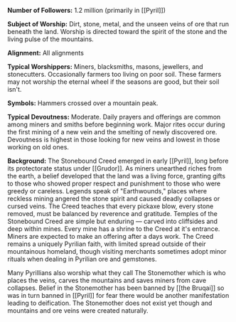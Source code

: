 **Number of Followers:** 1.2 million (primarily in [[Pyril]])

**Subject of Worship:** Dirt, stone, metal, and the unseen veins of ore that run beneath the land. Worship is directed toward the spirit of the stone and the living pulse of the mountains.

**Alignment:** All alignments

**Typical Worshippers:** Miners, blacksmiths, masons, jewellers, and stonecutters. Occasionally farmers too living on poor soil. These farmers may not worship the eternal wheel if the seasons are good, but their soil isn't.

**Symbols:** Hammers crossed over a mountain peak.

**Typical Devoutness:** Moderate. Daily prayers and offerings are common among miners and smiths before beginning work. Major rites occur during the first mining of a new vein and the smelting of newly discovered ore. Devoutness is highest in those looking for new veins and lowest in those working on old ones.

**Background:** The Stonebound Creed emerged in early [[Pyril]], long before its protectorate status under [[Grudor]]. As miners unearthed riches from the earth, a belief developed that the land was a living force, granting gifts to those who showed proper respect and punishment to those who were greedy or careless. Legends speak of "Earthwounds," places where reckless mining angered the stone spirit and caused deadly collapses or cursed veins. The Creed teaches that every pickaxe blow, every stone removed, must be balanced by reverence and gratitude. Temples of the Stonebound Creed are simple but enduring — carved into cliffsides and deep within mines. Every mine has a shrine to the Creed at it's entrance. Miners are expected to make an offering after a days work. The Creed remains a uniquely Pyrilian faith, with limited spread outside of their mountainous homeland, though visiting merchants sometimes adopt minor rituals when dealing in Pyrilian ore and gemstones.

Many Pyrillians also worship what they call The Stonemother which is who places the veins, carves  the mountains and saves miners from cave collapses. Belief in the Stonemother has been banned by [[the Bruqai]] so was in turn banned in [[Pyril]] for fear there would be another manifestation leading to deification. The Stonemother does not exist yet though and mountains and ore veins were created naturally.